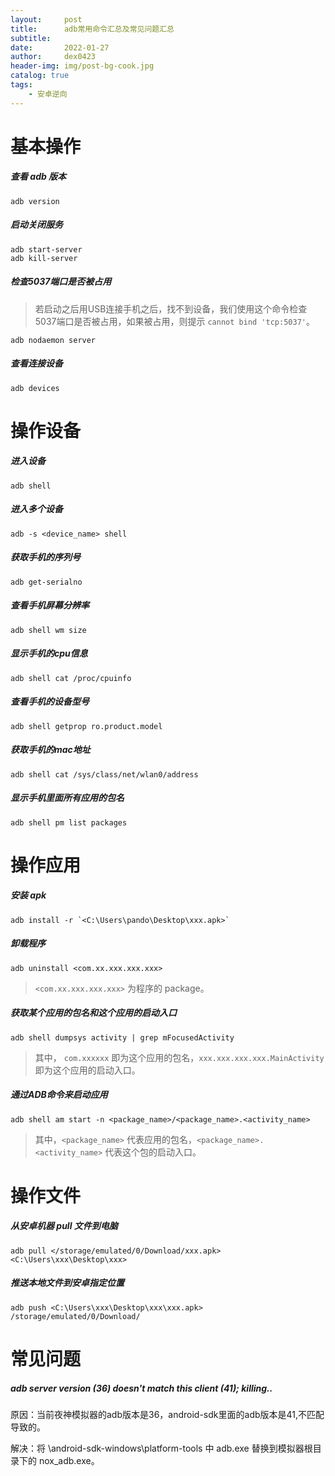 ```yaml
---
layout:     post
title:      adb常用命令汇总及常见问题汇总
subtitle:   
date:       2022-01-27
author:     dex0423
header-img: img/post-bg-cook.jpg
catalog: true
tags:
    - 安卓逆向
---
```


# 基本操作

##### 查看 adb 版本

```
adb version
```

##### 启动关闭服务

```
adb start-server 
adb kill-server
```

##### 检查5037端口是否被占用

>若启动之后用USB连接手机之后，找不到设备，我们使用这个命令检查5037端口是否被占用，如果被占用，则提示 `cannot bind 'tcp:5037'`。

```
adb nodaemon server 
```

##### 查看连接设备

```
adb devices
```

# 操作设备

##### 进入设备

```
adb shell
```

##### 进入多个设备

```
adb -s <device_name> shell 
```

##### 获取手机的序列号

```
adb get-serialno 
```

##### 查看手机屏幕分辨率

```
adb shell wm size
```

##### 显示手机的cpu信息

```
adb shell cat /proc/cpuinfo
```

##### 查看手机的设备型号

```
adb shell getprop ro.product.model
```

##### 获取手机的mac地址

```
adb shell cat /sys/class/net/wlan0/address
```

##### 显示手机里面所有应用的包名

```
adb shell pm list packages
```

# 操作应用

##### 安装 apk

```
adb install -r `<C:\Users\pando\Desktop\xxx.apk>`
```

##### 卸载程序

```
adb uninstall <com.xx.xxx.xxx.xxx>
```

>`<com.xx.xxx.xxx.xxx>` 为程序的 package。
##### 获取某个应用的包名和这个应用的启动入口

```
adb shell dumpsys activity | grep mFocusedActivity
```
>其中， `com.xxxxxx` 即为这个应用的包名，`xxx.xxx.xxx.xxx.MainActivity` 即为这个应用的启动入口。

##### 通过ADB命令来启动应用

```
adb shell am start -n <package_name>/<package_name>.<activity_name>
```
>其中，`<package_name>` 代表应用的包名，`<package_name>.<activity_name>` 代表这个包的启动入口。

# 操作文件

##### 从安卓机器 pull 文件到电脑

```
adb pull </storage/emulated/0/Download/xxx.apk> <C:\Users\xxx\Desktop\xxx>
```

##### 推送本地文件到安卓指定位置

```
adb push <C:\Users\xxx\Desktop\xxx\xxx.apk> /storage/emulated/0/Download/
```

# 常见问题

##### adb server version (36) doesn't match this client (41); killing..

原因：当前夜神模拟器的adb版本是36，android-sdk里面的adb版本是41,不匹配导致的。 

解决：将 \android-sdk-windows\platform-tools 中 adb.exe 替换到模拟器根目录下的 nox_adb.exe。